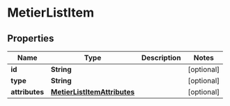 # MetierListItem

## Properties
Name | Type | Description | Notes
------------ | ------------- | ------------- | -------------
**id** | **String** |  |  [optional]
**type** | **String** |  |  [optional]
**attributes** | [**MetierListItemAttributes**](MetierListItemAttributes.md) |  |  [optional]
